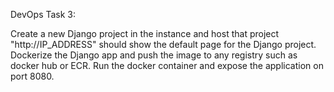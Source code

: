 DevOps Task 3:

Create a new Django project in the instance and host that project 
"http://IP_ADDRESS" should show the default page for the Django project.
 Dockerize the Django app and push the image to any registry such as docker hub or  ECR.
Run the docker container and expose the application on port 8080.

